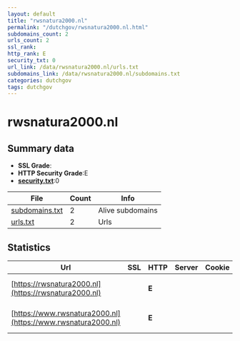 ```yaml
---
layout: default
title: "rwsnatura2000.nl"
permalink: "/dutchgov/rwsnatura2000.nl.html"
subdomains_count: 2
urls_count: 2
ssl_rank: 
http_rank: E
security_txt: 0
url_link: /data/rwsnatura2000.nl/urls.txt
subdomains_link: /data/rwsnatura2000.nl/subdomains.txt
categories: dutchgov
tags: dutchgov
---
```



# rwsnatura2000.nl
## Summary data


 - **SSL Grade**:
 - **HTTP Security Grade**:E
 - **[security.txt](https://www.digitaleoverheid.nl/nieuws/standaard-security-txt-nu-verplicht-voor-overheid/)**:0


| File       | Count | Info |
|------------|-------|------|
|[subdomains.txt](/DutchGovScope/data/rwsnatura2000.nl/subdomains.txt)|2|Alive subdomains|
|[urls.txt](/DutchGovScope/data/rwsnatura2000.nl/urls.txt)|2|Urls|


## Statistics


| Url | SSL | HTTP | Server | Cookie | HSTS | CORS | CTO | CSP | XFO | XXP | RP |FP| Tech |Title |
|--------|-------|-------|------|------|------|------|------|------|------|------|------|------|------|------|
|[https://rwsnatura2000.nl](https://rwsnatura2000.nl)| | **E**|| | | | | | | | :white_check_mark: | |HSTS Microsoft ASP.NET|Object moved|
|[https://www.rwsnatura2000.nl](https://www.rwsnatura2000.nl)| | **E**|| | | | | | | | :white_check_mark: | |HSTS Microsoft ASP.NET|Object moved|


